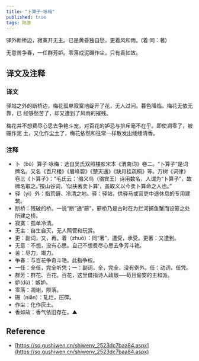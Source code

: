 ```yaml
---
title: "卜算子·咏梅"
published: true
tags: 陆游
---
```


驿外断桥边，寂寞开无主。已是黄昏独自愁，更着风和雨。(着 同：著)

无意苦争春，一任群芳妒。零落成泥碾作尘，只有香如故。

## 译文及注释

### 译文

驿站之外的断桥边，梅花孤单寂寞地绽开了花，无人过问。暮色降临，梅花无依无靠，已
经够愁苦了，却又遭到了风雨的摧残。

梅花并不想费尽心思去争艳斗宠，对百花的妒忌与排斥毫不在乎。即使凋零了，被碾作泥
土，又化作尘土了，梅花依然和往常一样散发出缕缕清香。


### 注释

- 卜（bǔ）算子·咏梅：选自吴氏双照楼影宋本《渭南词》卷二。“卜算子”是词牌名。又名《百尺楼》《眉峰碧》《楚天遥》《缺月挂疏桐》等。万树《词律》卷三《卜算子》：“毛氏云：‘骆义鸟（骆宾王）诗用数名，人谓为“卜算子”，故牌名取之。’按山谷词，‘似扶著卖卜算’，盖取义以今卖卜算命之人也。”
- 驿（yì）外：指荒僻、冷清之地。驿：驿站，供驿马或官吏中途休息的专用建筑。
- 断桥：残破的桥。一说“断”通“簖”，簖桥乃是古时在为拦河捕鱼蟹而设簖之处所建之桥。
- 寂寞：孤单冷清。
- 无主：自生自灭，无人照管和玩赏。
- 更：副词，又，再。着（zhuó）：同“著”，遭受，承受。更著：又遭到。
- 无意：不想，没有心思。自己不想费尽心思去争芳斗艳。
- 苦：尽力，竭力。
- 争春：与百花争奇斗艳。此指争权。
- 一任：全任，完全听凭；一：副词，全，完全，没有例外。任：动词，任凭。
- 群芳：群花、百花。百花，这里借指诗人政敌──苟且偷安的主和派。
- 妒(dù)：嫉妒。
- 零落：凋谢，陨落。
- 碾（niǎn）：轧烂，压碎。
- 作尘：化作灰土。
- 香如故：香气依旧存在。▲

## Reference

- [https://so.gushiwen.cn/shiwenv_2523dc7baa84.aspx](https://so.gushiwen.cn/shiwenv_2523dc7baa84.aspx)